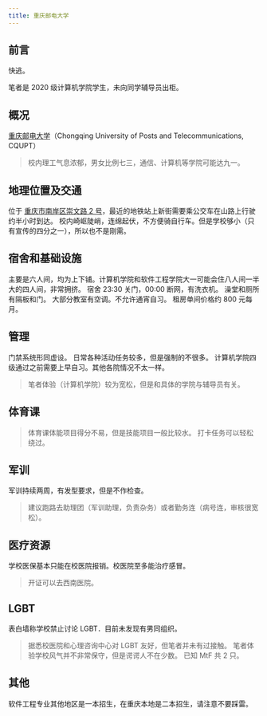 ```yaml
---
title: 重庆邮电大学
---
```


## 前言

快逃。

笔者是 2020 级计算机学院学生，未向同学辅导员出柜。

## 概况

[重庆邮电大学](http://www.cqupt.edu.cn/)（Chongqing University of Posts and Telecommunications, CQUPT）

>校内理工气息浓郁，男女比例七三，通信、计算机等学院可能达九一。

## 地理位置及交通

位于 [重庆市南岸区崇文路 2 号](https://amap.com/place/B00170C5Z4)，最近的地铁站上新街需要乘公交车在山路上行驶约半小时到达。
校内崎岖陡峭，连绵起伏，不方便骑自行车。但是学校够小（只有宣传的四分之一），所以也不是刚需。

## 宿舍和基础设施

主要是六人间，均为上下铺。计算机学院和软件工程学院大一可能会住八人间一半大的四人间，非常拥挤。
宿舍 23:30 关门，00:00 断网，有洗衣机。
澡堂和厕所有隔板和门。
大部分教室有空调。不允许通宵自习。
租房单间价格约 800 元每月。

## 管理

门禁系统形同虚设。
日常各种活动任务较多，但是强制的不很多。
计算机学院四级通过之前需要上早自习。其他各院情况不太一样。
>笔者体验（计算机学院）较为宽松，但是和具体的学院与辅导员有关。

## 体育课

>体育课体能项目得分不易，但是技能项目一般比较水。
打卡任务可以轻松绕过。

## 军训

军训持续两周，有发型要求，但是不作检查。
>建议跑路去助理团（军训助理，负责杂务）或者勤务连（病号连，审核很宽松）。

## 医疗资源

学校医保基本只能在校医院报销。校医院至多能治疗感冒。
>开证可以去西南医院。

## LGBT

表白墙称学校禁止讨论 LGBT．目前未发现有男同组织。
>据悉校医院和心理咨询中心对 LGBT 友好，但笔者并未有过接触。
>笔者体验学校风气并不非常保守，但是谔谔人不在少数。
已知 MtF 共 2 只。

## 其他

软件工程专业其他地区是一本招生，在重庆本地是二本招生，请注意不要踩雷。
